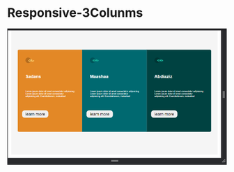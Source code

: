 # Responsive-3Colunms
<img src="https://github.com/abdiaziz2112/Responsive-3Colunms/blob/main/Capture.PNG" alt="Result"/>
